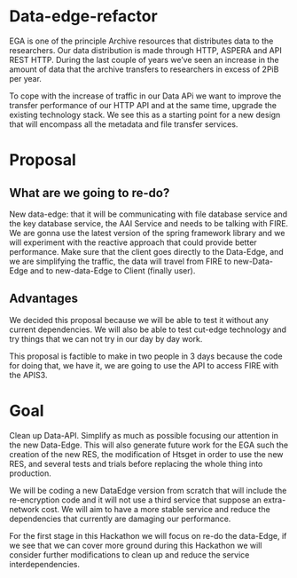 # Data-edge-refactor

EGA is one of the principle Archive resources that distributes data to the researchers. Our data distribution is made through HTTP, ASPERA and API REST HTTP. During the last couple of years we’ve seen an increase in the amount of data that the archive transfers to researchers in excess of 2PiB per year.

To cope with the increase of traffic in our Data APi we want to improve the transfer performance of our HTTP API and at the same time, upgrade the existing technology stack. We see this as a starting point for a new design that will encompass all the metadata and file transfer services.

# Proposal

## What are we going to re-do?
New data-edge: that it will be communicating with file database service and the key database service, the AAI Service and needs to be talking with FIRE. We are gonna use the latest version of the spring framework library and we will experiment with the reactive approach that could provide better performance.
Make sure that the client goes directly to the Data-Edge, and we are simplifying the traffic, the data will travel from FIRE to new-Data-Edge and to new-data-Edge to Client (finally user). 

## Advantages
We decided this proposal because we will be able to test it without any current dependencies. We will also be able to test cut-edge technology and try things that we can not try in our day by day work.

This proposal is factible to make in two people in 3 days because the code for doing that, we have it, we are going to use the API to access FIRE with the APIS3. 


# Goal

Clean up Data-API. Simplify as much as possible focusing our attention in the new Data-Edge. This will also generate future work for the EGA such the creation of the new RES, the modification of Htsget in order to use the new RES, and several tests and trials before replacing the whole thing into production. 

We will be coding a new DataEdge version from scratch that will include the re-encryption code and it will not use a third service that suppose an extra-network cost. We will aim to have a more stable service and reduce the dependencies that currently are damaging our performance.

For the first stage in this Hackathon we will focus on re-do the data-Edge, if we see that we can cover more ground during this Hackathon we will consider further modifications to clean up and reduce the service interdependencies. 
